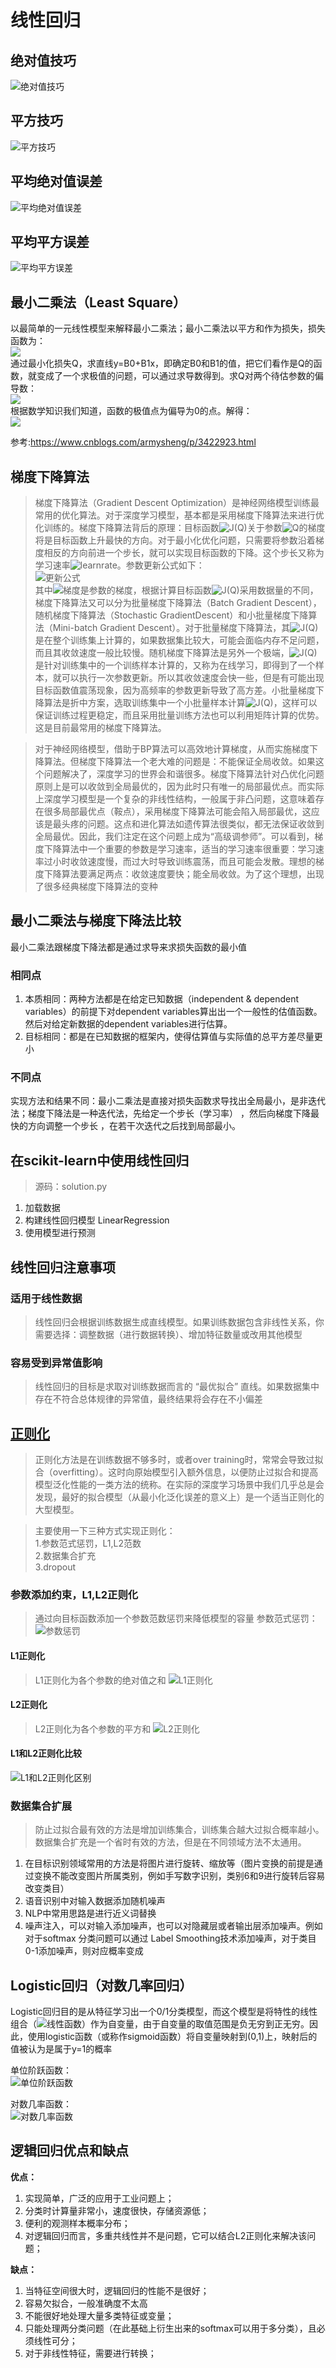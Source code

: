 # 线性回归
## 绝对值技巧
![绝对值技巧](image/absolute_trick.PNG)
## 平方技巧
![平方技巧](image/square_trick.PNG)
## 平均绝对值误差
![平均绝对值误差](image/mean_absolute_error.PNG)
## 平均平方误差
![平均平方误差](image/mean_squared_error.PNG)  

## 最小二乘法（Least Square）
以最简单的一元线性模型来解释最小二乘法；最小二乘法以平方和作为损失，损失函数为：  
![](https://i.imgur.com/noQmctU.png)  
通过最小化损失Q，求直线y=B0+B1x，即确定B0和B1的值，把它们看作是Q的函数，就变成了一个求极值的问题，可以通过求导数得到。求Q对两个待估参数的偏导数：  
![](https://i.imgur.com/1hIJ29x.png)  
根据数学知识我们知道，函数的极值点为偏导为0的点。解得：  
![](https://i.imgur.com/mb73v8u.png)

参考:https://www.cnblogs.com/armysheng/p/3422923.html

## 梯度下降算法
> 梯度下降算法（Gradient Descent Optimization）是神经网络模型训练最常用的优化算法。对于深度学习模型，基本都是采用梯度下降算法来进行优化训练的。梯度下降算法背后的原理：目标函数![J(Q)](image/JQ.png)关于参数![Q](image/Q.png)的梯度将是目标函数上升最快的方向。对于最小化优化问题，只需要将参数沿着梯度相反的方向前进一个步长，就可以实现目标函数的下降。这个步长又称为学习速率![learnrate](image/learnrate.png)。参数更新公式如下：  
![更新公式](image/equation.png)  
其中![梯度](image/gradient.png)是参数的梯度，根据计算目标函数![J(Q)](image/JQ.png)采用数据量的不同，梯度下降算法又可以分为批量梯度下降算法（Batch Gradient Descent），随机梯度下降算法（Stochastic GradientDescent）和小批量梯度下降算法（Mini-batch Gradient Descent）。对于批量梯度下降算法，其![J(Q)](image/JQ.png)是在整个训练集上计算的，如果数据集比较大，可能会面临内存不足问题，而且其收敛速度一般比较慢。随机梯度下降算法是另外一个极端，![J(Q)](image/JQ.png)是针对训练集中的一个训练样本计算的，又称为在线学习，即得到了一个样本，就可以执行一次参数更新。所以其收敛速度会快一些，但是有可能出现目标函数值震荡现象，因为高频率的参数更新导致了高方差。小批量梯度下降算法是折中方案，选取训练集中一个小批量样本计算![J(Q)](image/JQ.png)，这样可以保证训练过程更稳定，而且采用批量训练方法也可以利用矩阵计算的优势。这是目前最常用的梯度下降算法。  

> 对于神经网络模型，借助于BP算法可以高效地计算梯度，从而实施梯度下降算法。但梯度下降算法一个老大难的问题是：不能保证全局收敛。如果这个问题解决了，深度学习的世界会和谐很多。梯度下降算法针对凸优化问题原则上是可以收敛到全局最优的，因为此时只有唯一的局部最优点。而实际上深度学习模型是一个复杂的非线性结构，一般属于非凸问题，这意味着存在很多局部最优点（鞍点），采用梯度下降算法可能会陷入局部最优，这应该是最头疼的问题。这点和进化算法如遗传算法很类似，都无法保证收敛到全局最优。因此，我们注定在这个问题上成为“高级调参师”。可以看到，梯度下降算法中一个重要的参数是学习速率，适当的学习速率很重要：学习速率过小时收敛速度慢，而过大时导致训练震荡，而且可能会发散。理想的梯度下降算法要满足两点：收敛速度要快；能全局收敛。为了这个理想，出现了很多经典梯度下降算法的变种  

## 最小二乘法与梯度下降法比较
最小二乘法跟梯度下降法都是通过求导来求损失函数的最小值  
### 相同点
1. 本质相同：两种方法都是在给定已知数据（independent & dependent variables）的前提下对dependent variables算出出一个一般性的估值函数。然后对给定新数据的dependent variables进行估算。  
2. 目标相同：都是在已知数据的框架内，使得估算值与实际值的总平方差尽量更小  

### 不同点
实现方法和结果不同：最小二乘法是直接对损失函数求导找出全局最小，是非迭代法；梯度下降法是一种迭代法，先给定一个步长（学习率） ，然后向梯度下降最快的方向调整一个步长 ，在若干次迭代之后找到局部最小。  

## 在scikit-learn中使用线性回归
> 源码：solution.py
1. 加载数据
2. 构建线性回归模型 LinearRegression
3. 使用模型进行预测


## 线性回归注意事项
### 适用于线性数据
> 线性回归会根据训练数据生成直线模型。如果训练数据包含非线性关系，你需要选择：调整数据（进行数据转换）、增加特征数量或改用其他模型

### 容易受到异常值影响
> 线性回归的目标是求取对训练数据而言的 “最优拟合” 直线。如果数据集中存在不符合总体规律的异常值，最终结果将会存在不小偏差

## [正则化](https://baike.baidu.com/item/%E6%AD%A3%E5%88%99%E5%8C%96%E6%96%B9%E6%B3%95/19145625?fr=aladdin)
> 正则化方法是在训练数据不够多时，或者over training时，常常会导致过拟合（overfitting）。这时向原始模型引入额外信息，以便防止过拟合和提高模型泛化性能的一类方法的统称。在实际的深度学习场景中我们几乎总是会发现，最好的拟合模型（从最小化泛化误差的意义上）是一个适当正则化的大型模型。

>主要使用一下三种方式实现正则化：  
>1.参数范式惩罚，L1,L2范数  
>2.数据集合扩充  
>3.dropout  

### 参数添加约束，L1,L2正则化
>通过向目标函数添加一个参数范数惩罚来降低模型的容量
>参数范式惩罚：![参数惩罚](image/Parameters_punishment.jpg)

#### L1正则化
> L1正则化为各个参数的绝对值之和
> ![L1正则化](image/L1_regularization.jpg)

#### L2正则化
> L2正则化为各个参数的平方和
> ![L2正则化](image/L2_regularization.jpg)

#### L1和L2正则化比较
![L1和L2正则化区别](image/L1_L2_compare.jpg)

### 数据集合扩展
> 防止过拟合最有效的方法是增加训练集合，训练集合越大过拟合概率越小。数据集合扩充是一个省时有效的方法，但是在不同领域方法不太通用。   
1. 在目标识别领域常用的方法是将图片进行旋转、缩放等（图片变换的前提是通过变换不能改变图片所属类别，例如手写数字识别，类别6和9进行旋转后容易改变类目）   
2. 语音识别中对输入数据添加随机噪声   
3. NLP中常用思路是进行近义词替换   
4. 噪声注入，可以对输入添加噪声，也可以对隐藏层或者输出层添加噪声。例如对于softmax 分类问题可以通过 Label Smoothing技术添加噪声，对于类目0-1添加噪声，则对应概率变成  

## Logistic回归（对数几率回归）
 Logistic回归目的是从特征学习出一个0/1分类模型，而这个模型是将特性的线性组合（![线性函数](image/linear_function.png)）作为自变量，由于自变量的取值范围是负无穷到正无穷。因此，使用logistic函数（或称作sigmoid函数）将自变量映射到(0,1)上，映射后的值被认为是属于y=1的概率  

单位阶跃函数：  
![单位阶跃函数](image/unit_step_function.png)  

对数几率函数：  
![对数几率函数](image/logistic_function.png)  

## 逻辑回归优点和缺点  
**优点：**  
1. 实现简单，广泛的应用于工业问题上；  
2. 分类时计算量非常小，速度很快，存储资源低；  
3. 便利的观测样本概率分布；  
4. 对逻辑回归而言，多重共线性并不是问题，它可以结合L2正则化来解决该问题；  

**缺点：**  
1. 当特征空间很大时，逻辑回归的性能不是很好；  
2. 容易欠拟合，一般准确度不太高  
3. 不能很好地处理大量多类特征或变量；  
4. 只能处理两分类问题（在此基础上衍生出来的softmax可以用于多分类），且必须线性可分；  
5. 对于非线性特征，需要进行转换；  


